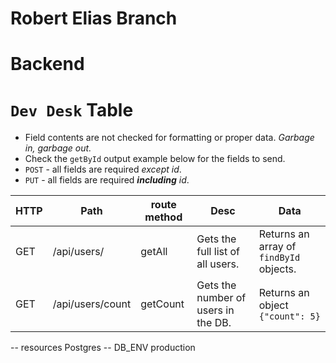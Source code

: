# Robert Elias Branch

# Backend

# `Dev Desk` Table

- Field contents are not checked for formatting or proper data. *Garbage in, garbage out.*
- Check the `getById` output example below for the fields to send.
- `POST` - all fields are required *except id*.
- `PUT` - all fields are required ***including*** *id*.

| HTTP | Path               | route method | Desc                                   | Data|
|-|-|-|-|-|
| GET  | /api/users/        | getAll       | Gets the full list of all users. | Returns an array of `findById` objects.|
| GET  | /api/users/count   | getCount     | Gets the number of users in the DB.   | Returns an object `{"count": 5}`|

-- resources Postgres
-- DB_ENV production
